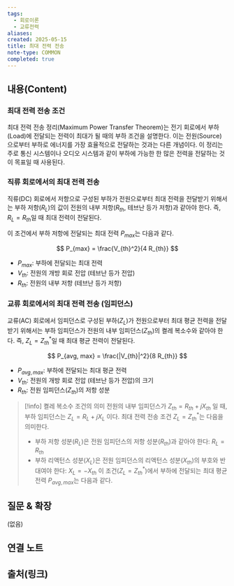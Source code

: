 ```yaml
---
tags:
  - 회로이론
  - 교류전력
aliases: 
created: 2025-05-15
title: 최대 전력 전송
note-type: COMMON
completed: true
---
```


## 내용(Content)
### 최대 전력 전송 조건

최대 전력 전송 정리(Maximum Power Transfer Theorem)는 전기 회로에서 부하(Load)에 전달되는 전력이 최대가 될 때의 부하 조건을 설명한다. 이는 전원(Source)으로부터 부하로 에너지를 가장 효율적으로 전달하는 것과는 다른 개념이다. 이 정리는 주로 통신 시스템이나 오디오 시스템과 같이 부하에 가능한 한 많은 전력을 전달하는 것이 목표일 때 사용된다.

### 직류 회로에서의 최대 전력 전송

직류(DC) 회로에서 저항으로 구성된 부하가 전원으로부터 최대 전력을 전달받기 위해서는 부하 저항($R_L$)의 값이 전원의 내부 저항($R_{th}$, 테브난 등가 저항)과 같아야 한다. 즉, $R_L = R_{th}$일 때 최대 전력이 전달된다.

이 조건에서 부하 저항에 전달되는 최대 전력 $P_{max}$는 다음과 같다.

$$
P_{max} = \frac{V_{th}^2}{4 R_{th}}
$$
- $P_{max}$: 부하에 전달되는 최대 전력
- $V_{th}$: 전원의 개방 회로 전압 (테브난 등가 전압)
- $R_{th}$: 전원의 내부 저항 (테브난 등가 저항)

### 교류 회로에서의 최대 전력 전송 (임피던스)

교류(AC) 회로에서 임피던스로 구성된 부하($Z_L$)가 전원으로부터 최대 평균 전력을 전달받기 위해서는 부하 임피던스가 전원의 내부 임피던스($Z_{th}$)의 켤레 복소수와 같아야 한다. 즉, $Z_L = Z_{th}^*$일 때 최대 평균 전력이 전달된다.


$$
P_{avg, max} = \frac{|V_{th}|^2}{8 R_{th}}
$$
- $P_{avg, max}$: 부하에 전달되는 최대 평균 전력
- $V_{th}$: 전원의 개방 회로 전압 (테브난 등가 전압)의 크기
- $R_{th}$: 전원 임피던스($Z_{th}$)의 저항 성분

>[!info] 켤레 복소수 조건의 의미
>전원의 내부 임피던스가 $Z_{th} = R_{th} + jX_{th}$ 일 때, 부하 임피던스는 $Z_L = R_L + jX_L$ 이다. 최대 전력 전송 조건 $Z_L = Z_{th}^*$는 다음을 의미한다.
>- 부하 저항 성분($R_L$)은 전원 임피던스의 저항 성분($R_{th}$)과 같아야 한다: $R_L = R_{th}$
>- 부하 리액턴스 성분($X_L$)은 전원 임피던스의 리액턴스 성분($X_{th}$)의 부호와 반대여야 한다: $X_L = -X_{th}$
이 조건($Z_L = Z_{th}^*$)에서 부하에 전달되는 최대 평균 전력 $P_{avg, max}$는 다음과 같다.

## 질문 & 확장

(없음)

## 연결 노트

## 출처(링크)